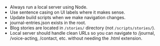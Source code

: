 - Always run a local server using Node.
- Use sentence casing on UI labels where it makes sense.
- Update build scripts when we make navigation changes.
- journal-entries.json exists in the root.
- Blog stories are located in `/stories/` directory (not `/scripts/stories/`).
- Local server should handle clean URLs so you can navigate to /journal, /voice-acting, /contact, etc. without needing the .html extension.